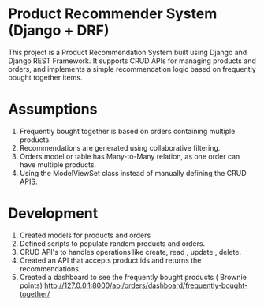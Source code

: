 # Product Recommender System (Django + DRF)
This project is a Product Recommendation System built using Django and Django REST Framework. It supports CRUD APIs for managing products and orders, and implements a simple recommendation logic based on frequently bought together items.

# Assumptions 
1. Frequently bought together is based on orders containing multiple products.
2. Recommendations are generated using collaborative filtering.
3. Orders model or table has Many-to-Many relation, as one order can have multiple products.
4. Using the ModelViewSet class instead of manually defining the CRUD APIS.

# Development
1. Created models for products and orders
2. Defined scripts to populate random products and orders.
3. CRUD API's to handles operations like create, read , update , delete.
4. Created an API that accepts product ids and returns the recommendations.
5. Created a dashboard to see the frequently bought products ( Brownie points)
http://127.0.0.1:8000/api/orders/dashboard/frequently-bought-together/



